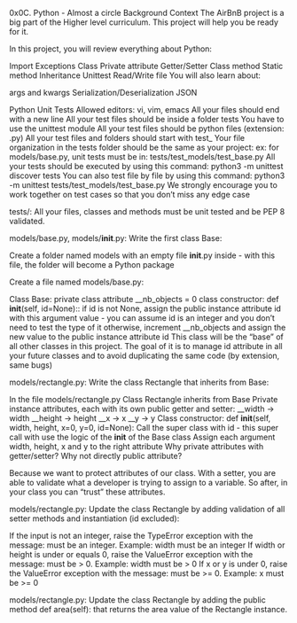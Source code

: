0x0C. Python - Almost a circle
Background Context
The AirBnB project is a big part of the Higher level curriculum. This project
will help you be ready for it.

In this project, you will review everything about Python:

Import
Exceptions
Class
Private attribute
Getter/Setter
Class method
Static method
Inheritance
Unittest
Read/Write file
You will also learn about:

args and kwargs
Serialization/Deserialization
JSON

Python Unit Tests
Allowed editors: vi, vim, emacs
All your files should end with a new line
All your test files should be inside a folder tests
You have to use the unittest module
All your test files should be python files (extension: .py)
All your test files and folders should start with test_
Your file organization in the tests folder should be the same as your project:
ex: for models/base.py, unit tests must be in: tests/test_models/test_base.py
All your tests should be executed by using this command: python3 -m unittest
discover tests
You can also test file by file by using this command: python3 -m unittest
tests/test_models/test_base.py
We strongly encourage you to work together on test cases so that you don’t miss
any edge case

tests/: All your files, classes and methods must be unit tested and be PEP 8
validated.


models/base.py, models/__init__.py: Write the first class Base:

Create a folder named models with an empty file __init__.py inside - with this
file, the folder will become a Python package

Create a file named models/base.py:

Class Base:
private class attribute __nb_objects = 0
class constructor: def __init__(self, id=None)::
if id is not None, assign the public instance attribute id with this argument
value - you can assume id is an integer and you don’t need to test the type of
it
otherwise, increment __nb_objects and assign the new value to the public
instance attribute id
This class will be the “base” of all other classes in this project. The goal of
it is to manage id attribute in all your future classes and to avoid duplicating
the same code (by extension, same bugs)

models/rectangle.py: Write the class Rectangle that inherits from Base:

In the file models/rectangle.py
Class Rectangle inherits from Base
Private instance attributes, each with its own public getter and setter:
__width -> width
__height -> height
__x -> x
__y -> y
Class constructor: def __init__(self, width, height, x=0, y=0, id=None):
Call the super class with id - this super call with use the logic of the
__init__ of the Base class
Assign each argument width, height, x and y to the right attribute
Why private attributes with getter/setter? Why not directly public attribute?

Because we want to protect attributes of our class. With a setter, you are able
to validate what a developer is trying to assign to a variable. So after, in
your class you can “trust” these attributes.


models/rectangle.py: Update the class Rectangle by adding validation of all
setter methods and instantiation (id excluded):

If the input is not an integer, raise the TypeError exception with the message:
<name of the attribute> must be an integer. Example: width must be an integer
If width or height is under or equals 0, raise the ValueError exception with the
message: <name of the attribute> must be > 0. Example: width must be > 0
If x or y is under 0, raise the ValueError exception with the message: <name of
the attribute> must be >= 0. Example: x must be >= 0


models/rectangle.py: Update the class Rectangle by adding the public method def
area(self): that returns the area value of the Rectangle instance.